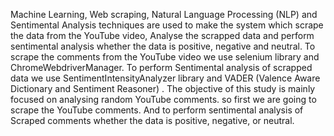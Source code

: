 Machine Learning, Web scraping, Natural Language Processing (NLP) and Sentimental Analysis techniques are used to make the system which scrape the data from the YouTube video, Analyse the scrapped data and perform sentimental analysis whether the data is positive, negative and neutral. To scrape the comments from the YouTube video we use selenium library and ChromeWebdriverManager. To perform Sentimental analysis of scrapped data we use SentimentIntensityAnalyzer library and VADER (Valence Aware Dictionary and Sentiment Reasoner) . The objective of this study is mainly focused on analysing random YouTube comments. so first we are going to scrape the YouTube comments. And to perform sentimental analysis of Scraped comments whether the data is positive, negative, or neutral.
